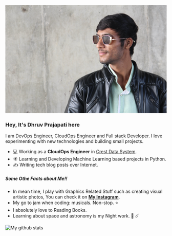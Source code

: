 ![Hey Devs!!](photo.jpg?raw=true)

### Hey, It's Dhruv Prajapati here
I am DevOps Engineer, CloudOps Engineer and Full stack Developer. I love experimenting with new technologies and building small projects.

- 💻 Working as a **CloudOps Engineer** in [Crest Data System](https://www.crestdatasys.com/a).
- ☀️ Learning and Developing Machine Learning based projects in Python.
- ✍️ Writing tech blog posts over Internet.

##### Some Othe Facts about Me!!
  - In mean time, I play with Graphics Related Stuff such as creating visual artistic photos, 
      You can check it on **[My Instagram](https://www.instagram.com/imdhruv_28)**. 
  - My go to jam when coding: musicals. Non-stop. ⭐️
  - I absolutely love to Reading Books.
  - Learning about space and astronomy is my Night work. 🌌 ☄️
 
  ![My github stats](https://github-readme-stats.vercel.app/api?username=imdhruv99&show_icons=true)

